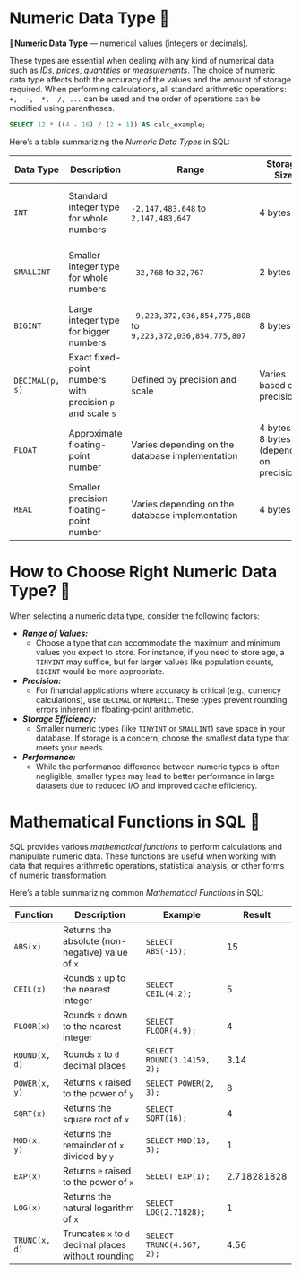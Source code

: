 # Numeric Data Type  🔢

<aside>

📖**Numeric Data Type** — numerical values (integers or decimals).

</aside>

These types are essential when dealing with any kind of numerical data such as *IDs*, *prices*, *quantities* or *measurements*. The choice of numeric data type affects both the accuracy of the values and the amount of storage required. When performing calculations, all standard arithmetic operations: `+,  -,  *,  /, ...` can be used and the order of operations can be modified using parentheses.

```sql
SELECT 12 * ((4 - 16) / (2 + 1)) AS calc_example;
```

Here’s a table summarizing the *Numeric Data Types* in SQL:

| **Data Type** | **Description** | **Range** | **Storage Size** | **Use Cases** |
| --- | --- | --- | --- | --- |
| `INT` | Standard integer type for whole numbers | `-2,147,483,648` to `2,147,483,647` | 4 bytes | General whole numbers (e.g., IDs, counts) |
| `SMALLINT` | Smaller integer type for whole numbers | `-32,768` to `32,767` | 2 bytes | Small whole numbers (e.g., age, ranks) |
| `BIGINT` | Large integer type for bigger numbers | `-9,223,372,036,854,775,808` to `9,223,372,036,854,775,807` | 8 bytes | Very large numbers (e.g., population) |
| `DECIMAL(p, s)` | Exact fixed-point numbers with precision `p` and scale `s` | Defined by precision and scale | Varies based on precision | Financial data (e.g., prices, currency) |
| `FLOAT` | Approximate floating-point number | Varies depending on the database implementation | 4 bytes or 8 bytes (depending on precision) | Scientific calculations |
| `REAL` | Smaller precision floating-point number | Varies depending on the database implementation | 4 bytes | Less precise calculations |

# How to Choose Right Numeric Data Type? **🤔**

When selecting a numeric data type, consider the following factors:

- ***Range of Values:***
    - Choose a type that can accommodate the maximum and minimum values you expect to store. For instance, if you need to store age, a `TINYINT` may suffice, but for larger values like population counts, `BIGINT` would be more appropriate.
- ***Precision:***
    - For financial applications where accuracy is critical (e.g., currency calculations), use `DECIMAL` or `NUMERIC`. These types prevent rounding errors inherent in floating-point arithmetic.
- ***Storage Efficiency:***
    - Smaller numeric types (like `TINYINT` or `SMALLINT`) save space in your database. If storage is a concern, choose the smallest data type that meets your needs.
- ***Performance:***
    - While the performance difference between numeric types is often negligible, smaller types may lead to better performance in large datasets due to reduced I/O and improved cache efficiency.

# Mathematical Functions in SQL 🧮

SQL provides various *mathematical functions* to perform calculations and manipulate numeric data. These functions are useful when working with data that requires arithmetic operations, statistical analysis, or other forms of numeric transformation.

Here’s a table summarizing common *Mathematical Functions* in SQL:

| **Function** | **Description** | **Example** | **Result** |
| --- | --- | --- | --- |
| `ABS(x)` | Returns the absolute (non-negative) value of `x` | `SELECT ABS(-15);` | 15 |
| `CEIL(x)` | Rounds `x` up to the nearest integer | `SELECT CEIL(4.2);` | 5 |
| `FLOOR(x)` | Rounds `x` down to the nearest integer | `SELECT FLOOR(4.9);` | 4 |
| `ROUND(x, d)` | Rounds `x` to `d` decimal places | `SELECT ROUND(3.14159, 2);` | 3.14 |
| `POWER(x, y)` | Returns `x` raised to the power of `y` | `SELECT POWER(2, 3);` | 8 |
| `SQRT(x)` | Returns the square root of `x` | `SELECT SQRT(16);` | 4 |
| `MOD(x, y)` | Returns the remainder of `x` divided by `y` | `SELECT MOD(10, 3);` | 1 |
| `EXP(x)` | Returns `e` raised to the power of `x` | `SELECT EXP(1);` | 2.718281828 |
| `LOG(x)` | Returns the natural logarithm of `x` | `SELECT LOG(2.71828);` | 1 |
| `TRUNC(x, d)` | Truncates `x` to `d` decimal places without rounding | `SELECT TRUNC(4.567, 2);` | 4.56 |